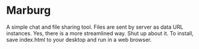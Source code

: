 # Marburg
A simple chat and file sharing tool.
Files are sent by server as data URL instances.
Yes, there is a more streamlined way.
Shut up about it. 
To install, save index.html to your desktop and run in a web browser.
